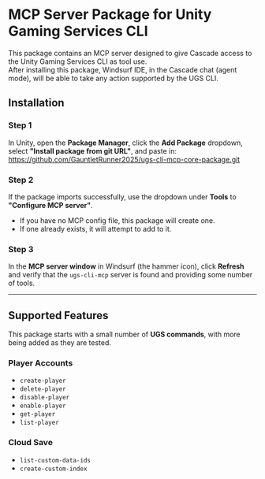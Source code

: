 # MCP Server Package for Unity Gaming Services CLI

This package contains an MCP server designed to give Cascade access to the Unity Gaming Services CLI as tool use.  
After installing this package, Windsurf IDE, in the Cascade chat (agent mode), will be able to take any action supported by the UGS CLI.

## Installation

### Step 1
In Unity, open the **Package Manager**, click the **Add Package** dropdown, select **"Install package from git URL"**, and paste in:
https://github.com/GauntletRunner2025/ugs-cli-mcp-core-package.git

### Step 2
If the package imports successfully, use the dropdown under **Tools** to **"Configure MCP server"**.  
- If you have no MCP config file, this package will create one.  
- If one already exists, it will attempt to add to it.  

### Step 3
In the **MCP server window** in Windsurf (the hammer icon), click **Refresh** and verify that the `ugs-cli-mcp` server is found and providing some number of tools.

---

## Supported Features

This package starts with a small number of **UGS commands**, with more being added as they are tested.

### **Player Accounts**
- `create-player`
- `delete-player`
- `disable-player`
- `enable-player`
- `get-player`
- `list-player`

### **Cloud Save**
- `list-custom-data-ids`
- `create-custom-index`
